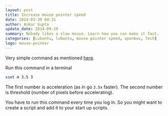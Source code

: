 ```yaml
---
layout: post
title: Increase mouse pointer speed
date: 2014-03-30 04:31
author: Ankur Gupta
update_date: 2014-09-19
summary: Nobody likes a slow mouse. Learn how you can make it fast.
categories: [Lubuntu, lubuntu, mouse pointer speed, openbox, Tech]
logo: mouse-pointer
---
```



Very simple command as mentioned
[here](http://askubuntu.com/questions/27862/how-can-i-increase-the-mouse-pointer-speed-beyond-the-limits-set-by-the-mouse-pr).

Run this command in a terminal

```bash
xset m 3.5 3
```

The first number is acceleration (as in go `3.5x` faster). The second number is
threshold (number of pixels before accelerating).

You have to run this command every time you log in. So you might want to create a
script and add it to your start up scripts.




